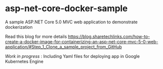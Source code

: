 # asp-net-core-docker-sample
A sample ASP.NET Core 5.0 MVC web application to demonstrate dockerization

Read this blog for more details
https://blog.sharetechlinks.com/how-to-create-a-docker-image-for-containerizing-an-asp-net-core-mvc-5-0-web-application/#Step_1_Clone_a_sample_project_from_GitHub


*Work in progress* : Including Yaml files for deploying app in Google Kubernetes Engine 

